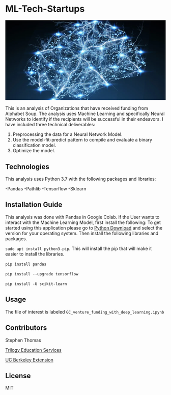 # ML-Tech-Startups


![nn_image](NN_Tech/Resources/NN_image.png)


This is an analysis of Organizations that have received funding from Alphabet Soup. The analysis uses Machine Learning and specifically Neural Networks to identify if the recipients will be successful in their endeavors. I have included three technical deliverables:

1. Preprocessing the data for a Neural Network Model.
2. Use the model-fit-predict pattern to compile and evaluate a binary classification model.
3. Optimize the model.


## Technologies

This analysis uses Python 3.7 with the following packages and libraries:

-Pandas
-Pathlib
-Tensorflow
-Sklearn


## Installation Guide

This analysis was done with Pandas in Google Colab. If the User wants to interact with the Machine Learning Model, first install the following:
  To get started using this application please go to [Python Download](https://www.python.org/downloads/) and select the version for your operating system. Then install the following libraries and packages.

``` sudo apt install python3-pip ```. This will install the pip that will make it easier to install the libraries.

``` pip install pandas ```

``` pip install --upgrade tensorflow ```

``` pip install -U scikit-learn ```


## Usage

The file of interest is labeled ``` GC_venture_funding_with_deep_learning.ipynb ```


## Contributors

Stephen Thomas

[Trilogy Education Services](https://www.trilogyed.com/)

[UC Berkeley Extension ](https://extension.berkeley.edu/)



## License 

MIT
